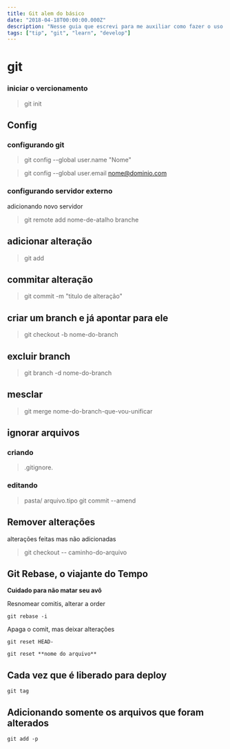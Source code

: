 ```yaml
---
title: Git alem do básico
date: "2018-04-18T00:00:00.000Z"
description: "Nesse guia que escrevi para me auxiliar como fazer o uso do git descrevo alguns comandos e o que eles faze."
tags: ["tip", "git", "learn", "develop"]
---
```


# git

### iniciar o vercionamento
> git init 

## Config 

### configurando git
> git config --global user.name "Nome"

> git config --global user.email nome@dominio.com

### configurando servidor externo
adicionando novo servidor
> git remote add nome-de-atalho branche 


## adicionar alteração
> git add
 
## commitar alteração
> git commit -m "titulo de alteração"
 
## criar um branch e já apontar para ele
> git checkout -b nome-do-branch

## excluir branch 
> git branch -d nome-do-branch

## mesclar
> git merge nome-do-branch-que-vou-unificar

## ignorar arquivos

### criando
> .gitignore.

### editando

> pasta/
 arquivo.tipo
> git commit --amend
 
 
## Remover alterações
 
 alterações feitas mas não adicionadas 
 
 > git checkout -- caminho-do-arquivo 
 
## Git Rebase, o viajante do Tempo

**Cuidado para não matar seu avô**

Resnomear comitis, alterar a order
```
git rebase -i 

```

Apaga o comit, mas deixar alterações 
```
git reset HEAD-
```


```
git reset **nome do arquivo**
```

## Cada vez que é liberado para deploy
```
git tag
```

## Adicionando somente os arquivos que foram alterados

```
git add -p
```


